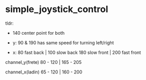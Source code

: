 # simple_joystick_control

tldr: 
- 140 center point for both
- y:	90 & 190 has same speed for turning left/right

- x:	80  fast back | 100 slow back
			180 slow front | 200 fast front


channel_y(frete)
80 - 120 | 165 - 205

channel_x(ladin)
65 - 120 | 160 - 200
